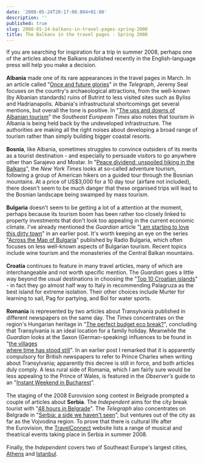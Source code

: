 ```yaml
---
date: '2008-05-24T20:17:00.004+01:00'
description: ''
published: true
slug: 2008-05-24-balkans-in-travel-pages-spring-2008
title: The Balkans in the travel pages - Spring 2008
---
```


If you are searching for inspiration for a trip in summer 2008, perhaps one of the articles about the Balkans published recently in the English-language press will help you make a decision.<br /><br /><b>Albania</b> made one of its rare appearances in the travel pages in March. In an article called "<a href="http://www.telegraph.co.uk/travel/europe/albania/762575/Albania-once-and-future-glories.html">Once and future glories</a>" in the <i>Telegraph</i>, Jeremy Seal focuses on the country's archaeological attractions, from the well-known (by Albanian standards) ruins of Butrint to less visited sites such as Byliss and Hadrianapolis. Albania's infrastructural shortcomings get several mentions, but overall the tone is positive. In "<a href="http://www.setimes.com/cocoon/setimes/xhtml/en_GB/features/setimes/articles/2008/05/12/reportage-01">The ups and downs of Albanian tourism</a>" the <i>Southeast European Times</i> also notes that tourism in Albania is being held back by the undeveloped infrastructure. The authorities are making all the right noises about developing a broad range of tourism rather than simply building bigger coastal resorts.<br /><br /><b>Bosnia</b>, like Albania, sometimes struggles to convince outsiders of its merits as a tourist destination - and especially to persuade visitors to go anywhere other than Sarajevo and Mostar. In "<a href="http://travel.nytimes.com/2008/04/20/travel/20bosnia.html">Peace dividend: unspoiled hiking in the Balkans</a>", the <i>New York Times</i> looks at so-called adventure tourism, following a group of American hikers on a guided tour through the Bosnian <br />mountains. At a price of US$3,000 for a 10 day tour (airfare not included), there doesn't seem to be much danger that these organised trips will lead to the Bosnian landscape being swamped by mass tourism.<br /><br /><b>Bulgaria</b> doesn't seem to be getting a lot of a attention at the moment, perhaps because its tourism boom has been rather too closely linked to property investments that don't look too appealing in the current economic climate. I've already mentioned the <i>Guardian</i> article "<a href="http://www.guardian.co.uk/travel/2008/apr/21/bulgaria">I am starting to love this dirty town</a>" in an earlier post. It's worth keeping an eye on the series "<a href="http://www.bnr.bg/RadioBulgaria/Emission_English/Theme_Across_The_Map_Of_Bulgaria/default.htm">Across the Map of Bulgaria</a>" published by Radio Bulgaria, which often focuses on less well-known aspects of Bulgarian tourism. Recent topics include wine tourism and the monasteries of the Central Balkan mountains.<br /><br /><b>Croatia</b> continues to feature in many travel articles, many of which are interchangeable and not worth specific mention. The <i>Guardian</i> goes a little way beyond the usual destinations in choosing the "<a href="http://www.guardian.co.uk/travel/2008/may/21/croatia.top10.islands">Top 10 Croatian islands</a>" - in fact they go almost half way to Italy in recommending Palagruza as the best island for extreme isolation. Their other choices include Murter for learning to sail, Pag for partying, and Bol for water sports.<br /><br /><b>Romania</b> is represented by two articles about Transylvania published in different newspapers on the same day. The <i>Times</i> concentrates on the region's Hungarian heritage in "<a href="http://travel.timesonline.co.uk/tol/life_and_style/travel/destinations/europe/article3945016.ece">The perfect budget eco break?</a>", concluding that Transylvania is an ideal location for a family holiday. Meanwhile the <i>Guardian</i> looks at the Saxon (German-speaking) influences to be found in "<a href="http://www.guardian.co.uk/travel/2008/may/18/romania.europe">the villages <br />where time has stood still</a>". In an earlier post I remarked that it is apparently compulsory for British newspapers to refer to Prince Charles when writing about Transylvania; apparently this decree is still in force, and both articles duly comply. A less rural side of Romania, which I am fairly sure would be less appealing to the Prince of Wales, is featured in the <i>Observer's</i> guide to an "<a href="http://www.guardian.co.uk/travel/2008/mar/30/bucharest.romania">Instant Weekend in Bucharest</a>".<br /><br />The staging of the 2008 Eurovision song contest in Belgrade prompted a couple of articles about <b>Serbia</b>. The <i>Independent</i> aims for the city break tourist with "<a href="http://www.independent.co.uk/travel/48-hours-in/belgrade-820148.html">48 hours in Belgrade</a>". The <i>Telegraph</i> also concentrates on Belgrade in "<a href="http://www.telegraph.co.uk/travel/europe/serbiaandmontenegro/1963083/Serbia-a-side-we-haven%27t-seen.html">Serbia: a side we haven't seen</a>", but ventures out of the city as far as the Vojvodina region. To prove that there is cultural life after <br />the Eurovision, the <a href="http://travelconnect.co.uk/showNews.aspx?loadid=001052">TravelConnect</a> website lists a range of musical and theatrical events taking place in Serbia in summer 2008.<br /><br />Finally, the <i>Independent</i> covers two of Southeast Europe's largest cities, <a href="http://www.independent.co.uk/travel/48-hours-in/athens-829542.html">Athens</a> and <a href="http://www.independent.co.uk/travel/europe/istanbul-inside-strait-829540.html">Istanbul</a>.